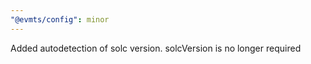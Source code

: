 ```yaml
---
"@evmts/config": minor
---
```


Added autodetection of solc version. solcVersion is no longer required
